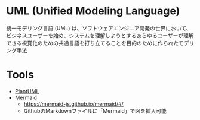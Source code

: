 # UML (Unified Modeling Language)

統一モデリング言語 (UML) は、ソフトウェアエンジニア開発の世界において、ビジネスユーザーを始め、システムを理解しようとするあらゆるユーザーが理解できる視覚化のための共通言語を打ち立てることを目的のために作られたモデリング手法

# Tools
- [PlantUML](https://github.com/plantuml/plantuml)
- [Mermaid](https://mermaid-js.github.io/mermaid/#/)
  - https://mermaid-js.github.io/mermaid/#/
  - GithubのMarkdownファイルに「Mermaid」で図を挿入可能